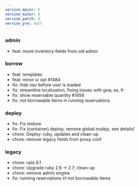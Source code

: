 ```yaml
---
version_major: 6
version_minor: 8
version_patch: 0
version_pre: null
---
```


### admin
     
- feat: move inventory-fields from old admin

### borrow
     
- feat: templates
- feat: minor ui opt #1484
- fix: hide nav before user is loaded
- fix: streamline localization, fixing issues with gsw, es, fr
- fix: show reservable quantity #1458
- fix: not borrowable items in running reservations

### deploy
     
- fix: Fix restore
- fix: Fix (container) deploy, remove global nodejs, see details!
- chore: Deploy: ruby, updates and clean-up
- chore: remove legacy fields from proxy conf

### legacy
     
- chore: rails 6.1
- chore: Upgrade ruby 2.6 ->  2.7; clean-up
- chore: remove admin engine
- fix: running reservations irt not borrowable items
